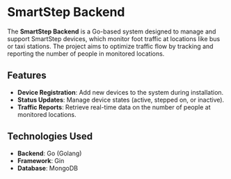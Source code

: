 # SmartStep Backend  

The **SmartStep Backend** is a Go-based system designed to manage and support SmartStep devices, which monitor foot traffic at locations like bus or taxi stations. The project aims to optimize traffic flow by tracking and reporting the number of people in monitored locations.  

## Features  

- **Device Registration**: Add new devices to the system during installation.  
- **Status Updates**: Manage device states (active, stepped on, or inactive).  
- **Traffic Reports**: Retrieve real-time data on the number of people at monitored locations.  

## Technologies Used  

- **Backend**: Go (Golang)  
- **Framework**: Gin  
- **Database**: MongoDB  
